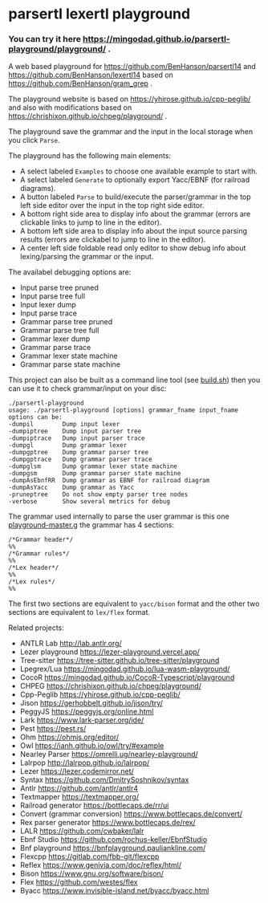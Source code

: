 # parsertl lexertl playground
### You can try it here https://mingodad.github.io/parsertl-playground/playground/ .
A web based playground for https://github.com/BenHanson/parsertl14 and https://github.com/BenHanson/lexertl14 based on https://github.com/BenHanson/gram_grep .

The playground website is based on https://yhirose.github.io/cpp-peglib/ and also with modifications based on https://chrishixon.github.io/chpeg/playground/ .

The playground save the grammar and the input in the local storage when you click `Parse`.

The playground has the following main elements:
- A select labeled `Examples` to choose one available example to start with.
- A select labeled `Generate` to optionally export Yacc/EBNF (for railroad diagrams).
- A button labeled `Parse` to build/execute the parser/grammar in the top left side editor over the input in the top right side editor.
- A bottom right side area to display info about the grammar (errors are clickable links to jump to line in the editor).
- A bottom left side area to display info about the input source parsing results (errors are clickabel to jump to line in the editor).
- A center left side foldable read only editor to show debug info about lexing/parsing the grammar or the input.

The availabel debugging options are:
- Input parse tree pruned
- Input parse tree full
- Input lexer dump
- Input parse trace
- Grammar parse tree pruned
- Grammar parse tree full
- Grammar lexer dump
- Grammar parse trace
- Grammar lexer state machine
- Grammar parse state machine

This project can also be built as a command line tool (see [build.sh](https://github.com/mingodad/parsertl-playground/blob/main/playground/build.sh)) then you can use it to check grammar/input on your disc:
```
./parsertl-playground
usage: ./parsertl-playground [options] grammar_fname input_fname
options can be:
-dumpil        Dump input lexer
-dumpiptree    Dump input parser tree
-dumpiptrace   Dump input parser trace
-dumpgl        Dump grammar lexer
-dumpgptree    Dump grammar parser tree
-dumpgptrace   Dump grammar parser trace
-dumpglsm      Dump grammar lexer state machine
-dumpgsm       Dump grammar parser state machine
-dumpAsEbnfRR  Dump grammar as EBNF for railroad diagram
-dumpAsYacc    Dump grammar as Yacc
-pruneptree    Do not show empty parser tree nodes
-verbose       Show several metrics for debug

```

The grammar used internally to parse the user grammar is this one [playground-master.g](https://github.com/mingodad/parsertl-playground/blob/main/playground/playground-master.g) the grammar has 4 sections:
```
/*Grammar header*/
%%
/*Grammar rules*/
%%
/*Lex header*/
%%
/*Lex rules*/
%%
```
The first two sections are equivalent to `yacc/bison` format and the other two sections are equivalent to `lex/flex` format.

Related projects:
- ANTLR Lab http://lab.antlr.org/
- Lezer playground https://lezer-playground.vercel.app/
- Tree-sitter https://tree-sitter.github.io/tree-sitter/playground
- Lpegrex/Lua https://mingodad.github.io/lua-wasm-playground/
- CocoR https://mingodad.github.io/CocoR-Typescript/playground
- CHPEG https://chrishixon.github.io/chpeg/playground/
- Cpp-Peglib https://yhirose.github.io/cpp-peglib/
- Jison https://gerhobbelt.github.io/jison/try/
- PeggyJS https://peggyjs.org/online.html
- Lark https://www.lark-parser.org/ide/
- Pest https://pest.rs/
- Ohm https://ohmjs.org/editor/
- Owl https://ianh.github.io/owl/try/#example
- Nearley Parser https://omrelli.ug/nearley-playground/
- Lalrpop http://lalrpop.github.io/lalrpop/
- Lezer https://lezer.codemirror.net/
- Syntax https://github.com/DmitrySoshnikov/syntax
- Antlr https://github.com/antlr/antlr4
- Textmapper https://textmapper.org/
- Railroad generator https://bottlecaps.de/rr/ui
- Convert (grammar conversion) https://www.bottlecaps.de/convert/
- Rex parser generator https://www.bottlecaps.de/rex/
- LALR https://github.com/cwbaker/lalr
- Ebnf Studio https://github.com/rochus-keller/EbnfStudio
- Bnf playground https://bnfplayground.pauliankline.com/
- Flexcpp https://gitlab.com/fbb-git/flexcpp
- Reflex https://www.genivia.com/doc/reflex/html/
- Bison https://www.gnu.org/software/bison/
- Flex https://github.com/westes/flex
- Byacc https://www.invisible-island.net/byacc/byacc.html
